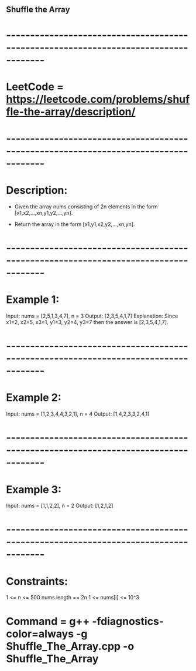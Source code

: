 ## Shuffle the Array ##
# ------------------------------------------------------------------------------------
# LeetCode = https://leetcode.com/problems/shuffle-the-array/description/
# ------------------------------------------------------------------------------------
# Description: 

- Given the array nums consisting of 2n elements in the form [x1,x2,...,xn,y1,y2,...,yn].


- Return the array in the form [x1,y1,x2,y2,...,xn,yn].

# ------------------------------------------------------------------------------------
# Example 1:

Input: nums = [2,5,1,3,4,7], n = 3
Output: [2,3,5,4,1,7] 
Explanation: Since x1=2, x2=5, x3=1, y1=3, y2=4, y3=7 then the answer is [2,3,5,4,1,7].

# ------------------------------------------------------------------------------------
# Example 2:

Input: nums = [1,2,3,4,4,3,2,1], n = 4
Output: [1,4,2,3,3,2,4,1]

# ------------------------------------------------------------------------------------
# Example 3:

Input: nums = [1,1,2,2], n = 2
Output: [1,2,1,2]

# ------------------------------------------------------------------------------------
# Constraints:

1 <= n <= 500
nums.length == 2n
1 <= nums[i] <= 10^3


# Command = g++ -fdiagnostics-color=always -g Shuffle_The_Array.cpp -o Shuffle_The_Array


